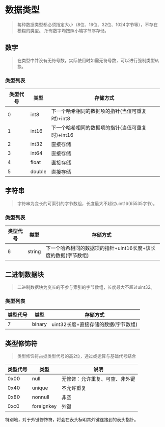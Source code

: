 # 数据类型
> 每种数据类型都必须指定大小（8位、16位、32位、1024字节等），不存在模糊的类型。
> 所有数字均按照小端字节序存储。

## 数字
> 在类型中并没有无符号数，实际使用时如需无符号数，可以进行强制类型转换。
### 类型列表
| 类型代号 | 类型 | 存储方式 |
| --- | --- | --- |
| 0 | int8 | 下一个哈希相同的数据项的指针(当值可重复时)+int8 |
| 1 | int16 | 下一个哈希相同的数据项的指针(当值可重复时)+int16 |
| 2 | int32 | 直接存储 |
| 3 | int64 | 直接存储 |
| 4 | float | 直接存储 |
| 5 | double | 直接存储 |

## 字符串
> 字符串为变长的可索引的字节数组，长度最大不超过uint16(65535字节)。
### 类型列表
| 类型代号 | 类型 | 存储方式 |
| --- | --- | --- |
| 6 | string | 下一个哈希相同的数据项的指针+uint16长度+该长度的数据(字节数组) |

## 二进制数据块
> 二进制数据块为变长的不参与索引的字节数组，长度最大不超过uint32。
### 类型列表
| 类型代号 | 类型 | 存储方式 |
| --- | --- | --- |
| 7 | binary | uint32长度+直接存储的数据(字节数组) |

## 类型修饰符
> 类型修饰符占据类型代号的高2位，通过或运算与基础代号结合

| 类型代号 | 类型 | 说明 |
| --- | --- | --- |
| 0x00 | null | 无修饰：允许重复、可空、非外键 |
| 0x40 | unique | 不允许重复 |
| 0x80 | nonnull | 非空 |
| 0xc0 | foreignkey | 外键 |

特别地，对于外键修饰符，将会在表头标明其外键连接到的表头指针。